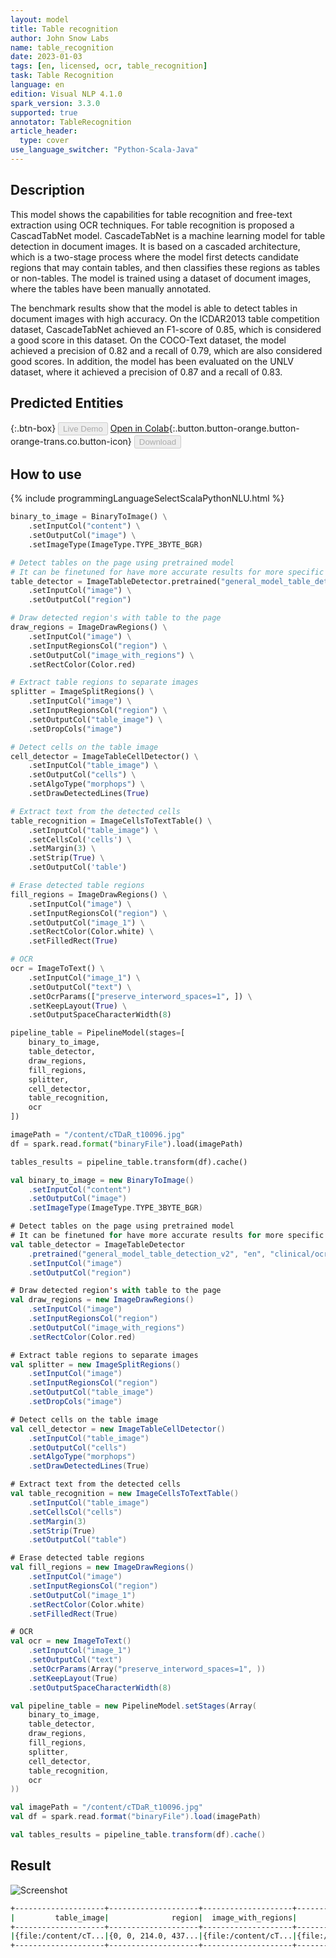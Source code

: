 ```yaml
---
layout: model
title: Table recognition
author: John Snow Labs
name: table_recognition
date: 2023-01-03
tags: [en, licensed, ocr, table_recognition]
task: Table Recognition
language: en
edition: Visual NLP 4.1.0
spark_version: 3.3.0
supported: true
annotator: TableRecognition
article_header:
  type: cover
use_language_switcher: "Python-Scala-Java"
---
```


## Description

This model shows the capabilities for table recognition and free-text extraction using OCR techniques.
For table recognition is proposed a CascadTabNet model. 
CascadeTabNet is a machine learning model for table detection in document images. It is based on a cascaded architecture, which is a two-stage process where the model first detects candidate regions that may contain tables, and then classifies these regions as tables or non-tables. The model is trained using a dataset of document images, where the tables have been manually annotated.

The benchmark results show that the model is able to detect tables in document images with high accuracy.
On the ICDAR2013 table competition dataset, CascadeTabNet achieved an F1-score of 0.85, which is considered a good score in this dataset. On the COCO-Text dataset, the model achieved a precision of 0.82 and a recall of 0.79, which are also considered good scores. In addition, the model has been evaluated on the UNLV dataset, where it achieved a precision of 0.87 and a recall of 0.83.

## Predicted Entities

{:.btn-box}
<button class="button button-orange" disabled>Live Demo</button>
[Open in Colab](https://github.com/JohnSnowLabs/spark-ocr-workshop/blob/master/tutorials/Certification_Trainings/2.2.Spark_OCR_training_Table_recognition.ipynb){:.button.button-orange.button-orange-trans.co.button-icon}
<button class="button button-orange" disabled>Download</button>


## How to use

<div class="tabs-box" markdown="1">
{% include programmingLanguageSelectScalaPythonNLU.html %}

```python
binary_to_image = BinaryToImage() \
    .setInputCol("content") \
    .setOutputCol("image") \
    .setImageType(ImageType.TYPE_3BYTE_BGR)

# Detect tables on the page using pretrained model
# It can be finetuned for have more accurate results for more specific documents
table_detector = ImageTableDetector.pretrained("general_model_table_detection_v2", "en", "clinical/ocr") \
    .setInputCol("image") \
    .setOutputCol("region")

# Draw detected region's with table to the page
draw_regions = ImageDrawRegions() \
    .setInputCol("image") \
    .setInputRegionsCol("region") \
    .setOutputCol("image_with_regions") \
    .setRectColor(Color.red)

# Extract table regions to separate images
splitter = ImageSplitRegions() \
    .setInputCol("image") \
    .setInputRegionsCol("region") \
    .setOutputCol("table_image") \
    .setDropCols("image")

# Detect cells on the table image
cell_detector = ImageTableCellDetector() \
    .setInputCol("table_image") \
    .setOutputCol("cells") \
    .setAlgoType("morphops") \
    .setDrawDetectedLines(True)

# Extract text from the detected cells 
table_recognition = ImageCellsToTextTable() \
    .setInputCol("table_image") \
    .setCellsCol('cells') \
    .setMargin(3) \
    .setStrip(True) \
    .setOutputCol('table')

# Erase detected table regions
fill_regions = ImageDrawRegions() \
    .setInputCol("image") \
    .setInputRegionsCol("region") \
    .setOutputCol("image_1") \
    .setRectColor(Color.white) \
    .setFilledRect(True)

# OCR
ocr = ImageToText() \
    .setInputCol("image_1") \
    .setOutputCol("text") \
    .setOcrParams(["preserve_interword_spaces=1", ]) \
    .setKeepLayout(True) \
    .setOutputSpaceCharacterWidth(8)

pipeline_table = PipelineModel(stages=[
    binary_to_image,
    table_detector,
    draw_regions,
    fill_regions,
    splitter,
    cell_detector,
    table_recognition,
    ocr
])

imagePath = "/content/cTDaR_t10096.jpg"
df = spark.read.format("binaryFile").load(imagePath)

tables_results = pipeline_table.transform(df).cache()
```
```scala
val binary_to_image = new BinaryToImage() 
    .setInputCol("content")
    .setOutputCol("image") 
    .setImageType(ImageType.TYPE_3BYTE_BGR)

# Detect tables on the page using pretrained model
# It can be finetuned for have more accurate results for more specific documents
val table_detector = ImageTableDetector
    .pretrained("general_model_table_detection_v2", "en", "clinical/ocr") 
    .setInputCol("image") 
    .setOutputCol("region")

# Draw detected region's with table to the page
val draw_regions = new ImageDrawRegions() 
    .setInputCol("image") 
    .setInputRegionsCol("region") 
    .setOutputCol("image_with_regions") 
    .setRectColor(Color.red)

# Extract table regions to separate images
val splitter = new ImageSplitRegions() 
    .setInputCol("image") 
    .setInputRegionsCol("region") 
    .setOutputCol("table_image") 
    .setDropCols("image")

# Detect cells on the table image
val cell_detector = new ImageTableCellDetector() 
    .setInputCol("table_image") 
    .setOutputCol("cells") 
    .setAlgoType("morphops") 
    .setDrawDetectedLines(True)

# Extract text from the detected cells 
val table_recognition = new ImageCellsToTextTable() 
    .setInputCol("table_image") 
    .setCellsCol("cells") 
    .setMargin(3) 
    .setStrip(True) 
    .setOutputCol("table")

# Erase detected table regions
val fill_regions = new ImageDrawRegions() 
    .setInputCol("image") 
    .setInputRegionsCol("region") 
    .setOutputCol("image_1") 
    .setRectColor(Color.white) 
    .setFilledRect(True)

# OCR
val ocr = new ImageToText() 
    .setInputCol("image_1") 
    .setOutputCol("text") 
    .setOcrParams(Array("preserve_interword_spaces=1", )) 
    .setKeepLayout(True) 
    .setOutputSpaceCharacterWidth(8)

val pipeline_table = new PipelineModel.setStages(Array(
    binary_to_image,
    table_detector,
    draw_regions,
    fill_regions,
    splitter,
    cell_detector,
    table_recognition,
    ocr
))

val imagePath = "/content/cTDaR_t10096.jpg"
val df = spark.read.format("binaryFile").load(imagePath)

val tables_results = pipeline_table.transform(df).cache()
```
</div>

## Result

![Screenshot](../../_examples_ocr/image9_out.png)

```bash
+--------------------+--------------------+--------------------+--------------------+-------+--------------------+--------------------+--------------------+------+--------------------+--------------------+--------------------+-----------------+---------+--------------------+--------------------+
|         table_image|              region|  image_with_regions|             image_1|pagenum|    modificationTime|                path|               image|length|               cells|        output_image|               table|       confidence|exception|                text|           positions|
+--------------------+--------------------+--------------------+--------------------+-------+--------------------+--------------------+--------------------+------+--------------------+--------------------+--------------------+-----------------+---------+--------------------+--------------------+
|{file:/content/cT...|{0, 0, 214.0, 437...|{file:/content/cT...|{file:/content/cT...|      0|2022-09-28 18:54:...|file:/content/cTD...|{file:/content/cT...|385071|[[[[0, 0, 408, 32...|{file:/content/cT...|{{0, 0, 0.0, 0.0,...|95.43954744611467|     null|                 ...|[{[{ , 0, 170.0, ...|
+--------------------+--------------------+--------------------+--------------------+-------+--------------------+--------------------+--------------------+------+--------------------+--------------------+--------------------+-----------------+---------+--------------------+--------------------+
```
